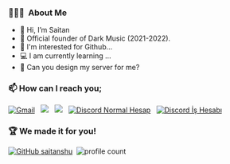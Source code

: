 ### 👨🏻‍💻 &nbsp;About Me
- 👋 Hi, I’m Saitan
- 🤖 Official founder of Dark Music (2021-2022).
- 👀 I'm interested for Github...
- 💻 I am currently learning ...
- 💞️ Can you design my server for me?

### 📫 How can I reach you;
<a href="mailto:saitaniletisimm@icloud.com"><img alt="Gmail" src="https://img.shields.io/badge/Gmail-D14836?style=flat&logo=Gmail&logoColor=white" /></a> &nbsp;
<a href="https://instagram.com/saitan4k"><img src="https://img.shields.io/badge/@saitan4k-E4405F?style=flat&logo=Instagram&logoColor=white"/></a> &nbsp;
<a href="https://twitter.com/saitan10line"><img src="https://img.shields.io/badge/@saitanshu-E4405F?style=flat&logo=Twitter&logoColor=white"/></a> &nbsp;
<a href="https://discord.com/users/761557941069152267"><img alt="Discord Normal Hesap" src="https://img.shields.io/badge/Discord-2f3236?style=flat&logo=discord&logoColor=blue" /></a> &nbsp;
<a href="https://discord.com/users/817335518526177330"><img alt="Discord İş Hesabı" src="https://img.shields.io/badge/Discord-2f3236?style=flat&logo=discord&logoColor=blue" /></a> &nbsp;

### 🏆 We made it for you!
[![GitHub saitanshu](https://img.shields.io/github/followers/saitanshu?label=follow&style=social)](https://github.com/saitanshu)&nbsp;
![profile count](https://komarev.com/ghpvc/?username=saitanshu&color=red)&nbsp;
